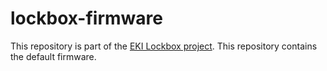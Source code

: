 # lockbox-firmware

This repository is part of the [EKI Lockbox project](https://embeddedkink.com/lockbox). This repository contains the default firmware.
